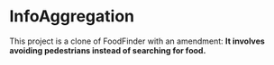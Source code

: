 # InfoAggregation

This project is a clone of FoodFinder with an amendment: <b>It involves avoiding pedestrians instead of searching for food.<b>
